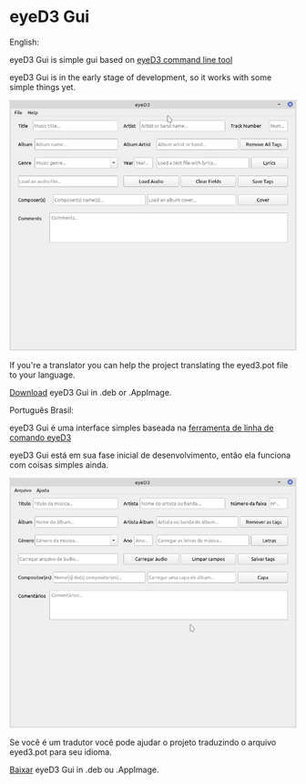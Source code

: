 # eyeD3 Gui

English:

eyeD3 Gui is simple gui based on <a href="https://eyed3.readthedocs.io/en/latest/#documentation-index" target="_blank"> eyeD3 command line tool</a>

eyeD3 Gui is in the early stage of development, so it works with some simple things yet.

<img src="https://raw.githubusercontent.com/Alexsussa/eyed3-gtk-gui/master/screenshot-eyed-gui.png?raw=true">

If you're a translator you can help the project translating the eyed3.pot file to your language.

<a href="https://github.com/Alexsussa/eyed3-gtk-gui/releases" target="_blank">Download</a> eyeD3 Gui in .deb or .AppImage.

Português Brasil:

eyeD3 Gui é uma interface simples baseada na <a href="https://eyed3.readthedocs.io/en/latest/#documentation-index" target="_blank"> ferramenta de linha de comando eyeD3</a>

eyeD3 Gui está em sua fase inicial de desenvolvimento, então ela funciona com coisas simples ainda.

<img src="https://raw.githubusercontent.com/Alexsussa/eyed3-gtk-gui/master/screenshot-eyed-gui_pt_BR.png?raw=true">

Se você é um tradutor você pode ajudar o projeto traduzindo o arquivo eyed3.pot para seu idioma.

<a href="https://github.com/Alexsussa/eyed3-gtk-gui/releases" target="_blank">Baixar</a> eyeD3 Gui in .deb ou .AppImage.
